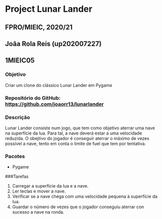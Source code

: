 # Project Lunar Lander 
## FPRO/MIEIC, 2020/21
## Joãa Rola Reis (up202007227)
## 1MIEIC05

### Objetivo 

Criar um clone do clássico Lunar Lander em Pygame 

### Repositório do GitHub: https://github.com/joaorr13/lunarlander

### Descrição

Lunar Lander consiste num jogo, que tem como objetivo aterrar uma nave na superfície da lua.
Para tal, a nave deverá estar a uma velocidade reduzida.
O obejtivo do jogador é conseguir aterrar o máximo de vezes possível a nave, tento em conta o limite de fuel que tem por tentativa.

### Pacotes 

- Pygame

###Tarefas 

1. Carregar a superfície da lua e a nave.
2. Ler teclas e mover a nave.
3. Verificar se a nave chega com uma velocidade pequena à superfície da lua.
4. Guardar o número de vezes que o jogador conseguiu aterrar con sucesso a nave na ronda.

